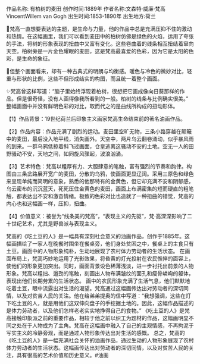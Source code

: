 作品名称: 有柏树的麦田
创作时间:1889年
作者名称:文森特·威廉·梵高VincentWillem van Gogh
出生时间:1853-1890年
出生地方:荷兰
	
🌈梵高一直想要表达的主题，是生命与力量，他的作品中总是充满压抑不住的激动和热情。在这幅画里，我们可以看到麦田中的柏树仿佛是绿色的火焰，运用了夸张的手法，将树的形象表现的扭曲中又富有变化。这些卷曲着的线条相互扭结着窜向天空。柏树旁是一片金色耀眼的麦田，这是梵高最喜爱的色彩，因为它是太阳的色彩，是生命的象征。
	
🎨但整个画面看来，却有一种古典式的明朗与均衡感。暖色与冷色的微妙对比，轻重与形状的比例，这些不但形成结实的构图，而且统一着整个画面。
	
✨梵高曾这样写道：“脑子里始终浮现着柏树，很想把它画成像向日葵那样的作品。但是很奇怪，没有人画得像我所看到的一般。柏树的线条与比例确实很美。”  整幅画面中并没有鲜明色彩的对比，取而代之的是曲线所构成的扭动形体。

【1】作品背景：19世纪荷兰后印象主义画家梵高生命结束前的著名油画作品。
	
【2】作品内容：作品充满了剧烈的运动。麦田里空旷无物，三条小路穿越在颠簸中的麦田，最后没入地平线，消失画外。天空中，两片乌云翻卷涌动，似乎暴风雨的到来。一群乌鸦低掠着斜飞过画面，仓皇逃离这骚动不安的土地。空无一人的田野骚动不安，天地之间，如同旋风骤起，波浪汹涌。
	
【3】艺术特色：梵高以粗厚有力、大胆肆意的笔触，富有强烈的节奏和韵律。构图由三条岔路展开宽广的麦田，分散的乌鸦，使画面更显辽阔。采用三原色和绿色来呈现单纯而简明的意象，熟悉的他那特有的金黄色，但它却充满不安和阴郁感，乌云密布的沉沉蓝天，死死压住金黄色的麦田，画面上布满密集的短而硬直的粗笔触，都表达出不安和激奋情绪。极致的色彩对比也造就了一种扭曲的错觉，梵高的内心也和这幅画一样，压抑，扭曲。
	
【4】价值意义：被誉为“线条美的梵高”，“表现主义的先驱”，梵·高深深影响了二十世纪艺术，尤其是野兽派与表现主义。

梵高的《吃土豆的人》是一幅具有深刻社会意义的油画作品，创作于1885年。这幅画描绘了一家人在晚餐时围坐在餐桌旁，他们身处贫困之中，餐桌上的主食只有土豆。画面中的人物形象纯朴，生动地展现了农村体力劳动者的生活状态。
在画面布局上，梵高巧妙地运用了光影效果，将昏黄的灯光投射在农民憔悴的面容上，使他们的形象更加突出。同时，画面背景设色稀薄浅淡，进一步衬托出前景的人物形象。梵高以粗拙、遒劲的笔触，刻画出人物布满皱纹的面孔和瘦骨嶙峋的躯体，表现出他们长期劳累的生活状态。
画中的农民形象充满了生活气息，他们默默地吃着土豆，眼中流露出对生活的渴望。梵高通过这幅画传达出对劳动者的深切同情，以及对贫苦人民的关注。他在给弟弟提奥的信中写道：“我想强调，这些在灯下吃土豆的人，就是用他们这双伸向盘子的手挖掘土地的。因此，这幅作品描述的是体力劳动者，以及他们怎样老老实实地挣得自己的食物。”
《吃土豆的人》是梵高接触印象派之前的重要作品，相较于他之前以织工为题材的作品，这幅画明显不同之处在于人物成为了主角。梵高在这幅画中融入了自己的主观情感，不再拘泥于写实主义的冷静旁观，而是通过人物形象传达出对生活的感慨。
总之，梵高的《吃土豆的人》是一幅充满社会关怀的油画作品，通过生动的人物形象展现了农村体力劳动者的生活状态。这幅画传达出对劳动者的深切同情，以及对贫苦人民的关注，具有很高的艺术价值和历史意义。#油画
